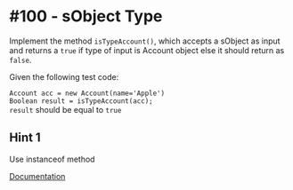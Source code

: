 # #100 - sObject Type

Implement the method <code>isTypeAccount()</code>, which accepts a sObject as input and returns a <code>true</code> if type of input is Account object else it should return as <code>false</code>.

Given the following test code:

<code>Account acc = new Account(name='Apple')</code></br>
<code>Boolean result = isTypeAccount(acc);</code></br>
<code>result</code> should be equal to <code>true</code>

## Hint 1
Use instanceof method

[Documentation](https://developer.salesforce.com/docs/atlas.en-us.apexcode.meta/apexcode/apex_classes_keywords_instanceof.htm)
